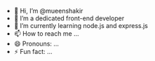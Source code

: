 - 👋 Hi, I’m @mueenshakir
- 👀 I’m a dedicated front-end developer
- 🌱 I’m currently learning node.js and express.js
- 📫 How to reach me ...
- 😄 Pronouns: ...
- ⚡ Fun fact: ...

<!---
mueenshakir/mueenshakir is a ✨ special ✨ repository because its `README.md` (this file) appears on your GitHub profile.
You can click the Preview link to take a look at your changes.
--->
